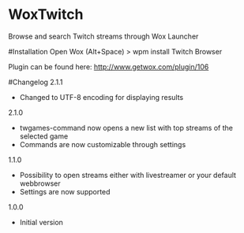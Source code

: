 # WoxTwitch
Browse and search Twitch streams through Wox Launcher

#Installation
Open Wox (Alt+Space) > wpm install Twitch Browser

Plugin can be found here: http://www.getwox.com/plugin/106

#Changelog
2.1.1
  - Changed to UTF-8 encoding for displaying results

2.1.0
  - twgames-command now opens a new list with top streams of the selected game
  - Commands are now customizable through settings
  
1.1.0
  - Possibility to open streams either with livestreamer or your default webbrowser
  - Settings are now supported

1.0.0
  - Initial version
